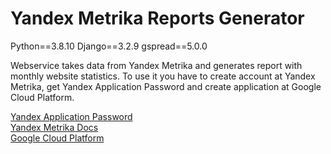 # Yandex Metrika Reports Generator
Python==3.8.10 Django==3.2.9 gspread==5.0.0

Webservice takes data from Yandex Metrika and generates report with monthly website statistics.
To use it you have to create account at Yandex Metrika, get Yandex Application Password and create application at Google Cloud Platform.

[Yandex Application Password](https://passport.yandex.ru/profile/)  
[Yandex Metrika Docs](https://yandex.ru/dev/metrika/doc/api2/concept/about.html)  
[Google Cloud Platform](https://console.cloud.google.com/)